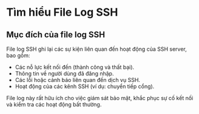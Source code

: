 # Tìm hiểu File Log SSH
## Mục đích của file log SSH
File log SSH ghi lại các sự kiện liên quan đến hoạt động của SSH server, bao gồm:
  - Các nỗ lực kết nối đến (thành công và thất bại).
  - Thông tin về người dùng đã đăng nhập.
  - Các lỗi hoặc cảnh báo liên quan đến dịch vụ SSH.
  - Hoạt động của các kênh SSH (ví dụ: chuyển tiếp cổng).
  
File log này rất hữu ích cho việc giám sát bảo mật, khắc phục sự cố kết nối và kiểm tra các hoạt động bất thường.